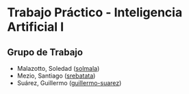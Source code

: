 # Trabajo Práctico - Inteligencia Artificial I

## Grupo de Trabajo

* Malazotto, Soledad ([solmala](https://github.com/solmala))
* Mezio, Santiago ([srebatata](https://github.com/srebatata))
* Suárez, Guillermo ([guillermo-suarez](https://github.com/guillermo-suarez))
